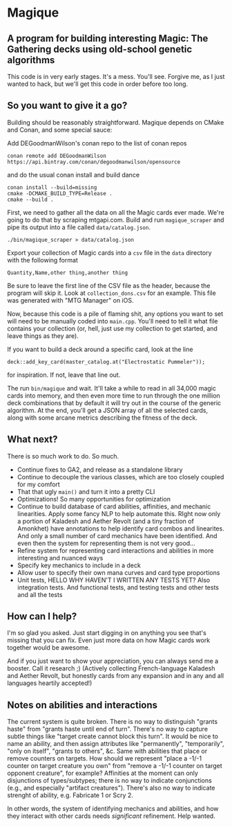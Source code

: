 # Magique
## A program for building interesting Magic: The Gathering decks using old-school genetic algorithms

This code is in very early stages. It's a mess. You'll see. Forgive me, as I just wanted to hack, but we'll get this code in order before too long.

## So you want to give it a go?

Building should be reasonably straightforward. Magique depends on CMake and Conan, and some special sauce:

Add DEGoodmanWilson's conan repo to the list of conan repos

```
conan remote add DEGoodmanWilson https://api.bintray.com/conan/degoodmanwilson/opensource
```

and do the usual conan install and build dance

```
conan install --build=missing
cmake -DCMAKE_BUILD_TYPE=Release .
cmake --build .
```

First, we need to gather all the data on all the Magic cards ever made. We're going to do that by scraping mtgapi.com. Build and run `magique_scraper` and pipe its output into a file called `data/catalog.json`.

```
./bin/magique_scraper > data/catalog.json
```

Export your collection of Magic cards into a `csv` file in the `data` directory with the following format
```
Quantity,Name,other thing,another thing
```

Be sure to leave the first line of the CSV file as the header, because the program will skip it. Look at `collection_dons.csv` for an example. This file was generated with "MTG Manager" on iOS.

Now, because this code is a pile of flaming shit, any options you want to set will need to be manually coded into `main.cpp`. You'll need to tell it what file contains your collection (or, hell, just use my collection to get started, and leave things as they are).

If you want to build a deck around a specific card, look at the line
```
deck::add_key_card(master_catalog.at("Electrostatic Pummeler"));
```
for inspiration. If not, leave that line out.

The run `bin/magique` and wait. It'll take a while to read in all 34,000 magic cards into memory, and then even more time to run through the one million deck combinations that by default it will try out in the course of the generic algorithm. At the end, you'll get a JSON array of all the selected cards, along with some arcane metrics describing the fitness of the deck.

## What next?

There is so much work to do. So much.

* Continue fixes to GA2, and release as a standalone library
* Continue to decouple the various classes, which are too closely coupled for my comfort
* That that ugly `main()` and turn it into a pretty CLI
* Optimizations! So many opportunities for optimization
* Continue to build database of card abilities, affinities, and mechanic linearities. Apply some fancy NLP to help automate this. RIght now only a portion of Kaladesh and Aether Revolt (and a tiny fraction of Amonkhet) have annotations to help identify card combos and linearites. And only a small number of card mechanics have been identified. And even then the system for representing them is not very good…
* Refine system for representing card interactions and abilities in more interesting and nuanced ways
* Specify key mechanics to include in a deck
* Allow user to specify their own mana curves and card type proportions
* Unit tests, HELLO WHY HAVEN'T I WRITTEN ANY TESTS YET? Also integration tests. And functional tests, and testing tests and other tests and all the tests

## How can I help?

I'm so glad you asked. Just start digging in on anything you see that's missing that you can fix. Even just more data on how Magic cards work together would be awesome.

And if you just want to show your appreciation, you can always send me a booster. Call it research ;) (Actively collecting French-language Kaladesh and Aether Revolt, but honestly cards from any expansion and in any and all languages heartily accepted!)

## Notes on abilities and interactions

The current system is quite broken. There is no way to distinguish "grants haste" from "grants haste until end of turn". There's no way to capture subtle things like "target create cannot block this turn". It would be nice to name an ability, and then assign attributes like "permanently", "temporarily", "only on itself", "grants to others", &c. Same with abilities that place or remove counters on targets. How should we represent "place a -1/-1 counter on target creature you own" from "remove a -1/-1 counter on target opponent creature", for example? Affinities at the moment can only disjunctions of types/subtypes; there is no way to indicate conjunctions (e.g., and especially "artifact creatures"). There's also no way to indicate strenght of ability, e.g. Fabricate 1 or Scry 2.

In other words, the system of identifying mechanics and abilities, and how they interact with other cards needs _significant_ refinement. Help wanted.